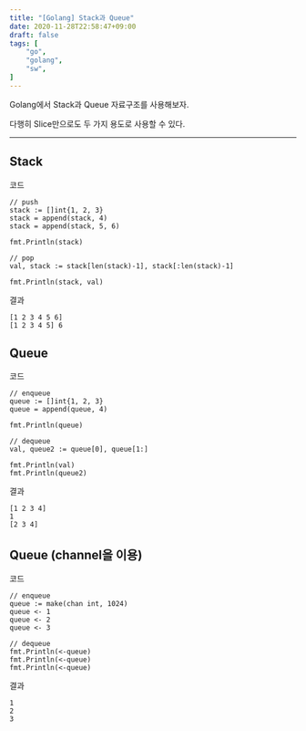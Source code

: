 ```yaml
---
title: "[Golang] Stack과 Queue"
date: 2020-11-28T22:58:47+09:00
draft: false
tags: [
    "go",
    "golang",
    "sw",
]
---
```


Golang에서 Stack과 Queue 자료구조를 사용해보자.

다행히 Slice만으로도 두 가지 용도로 사용할 수 있다.

---
## Stack
코드

	// push
	stack := []int{1, 2, 3}
	stack = append(stack, 4)
	stack = append(stack, 5, 6)

	fmt.Println(stack)

	// pop
	val, stack := stack[len(stack)-1], stack[:len(stack)-1]

	fmt.Println(stack, val)

결과

    [1 2 3 4 5 6]
    [1 2 3 4 5] 6


## Queue
코드

	// enqueue
	queue := []int{1, 2, 3}
	queue = append(queue, 4)

	fmt.Println(queue)

	// dequeue
	val, queue2 := queue[0], queue[1:]

	fmt.Println(val)
	fmt.Println(queue2)
결과

    [1 2 3 4]
    1
    [2 3 4]


## Queue (channel을 이용)
코드

	// enqueue
	queue := make(chan int, 1024)
	queue <- 1
	queue <- 2
	queue <- 3

	// dequeue
	fmt.Println(<-queue)
	fmt.Println(<-queue)
	fmt.Println(<-queue)
결과

    1
    2
    3

